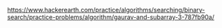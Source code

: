 https://www.hackerearth.com/practice/algorithms/searching/binary-search/practice-problems/algorithm/gaurav-and-subarray-3-787fb90a/
